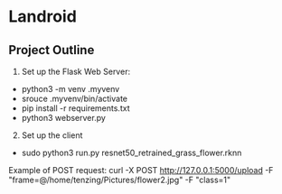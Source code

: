 # Landroid
## Project Outline

1. Set up the Flask Web Server: 
- python3 -m venv .myvenv
- srouce .myvenv/bin/activate
- pip install -r requirements.txt
- python3 webserver.py
2. Set up the client
- sudo python3 run.py resnet50_retrained_grass_flower.rknn

Example of POST request: curl -X POST http://127.0.0.1:5000/upload -F "frame=@/home/tenzing/Pictures/flower2.jpg" -F "class=1"